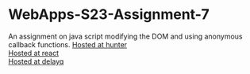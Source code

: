 # WebApps-S23-Assignment-7
An assignment on java script modifying the DOM and using anonymous callback functions.
[Hosted at hunter](https://44-563-web-apps-s23.github.io/44563-webapps-s23-assignment7-kirni13/hunter.html)
<br>
[Hosted at react](https://44-563-web-apps-s23.github.io/44563-webapps-s23-assignment7-kirni13/react.html)
<br>
[Hosted at delayq](https://44-563-web-apps-s23.github.io/44563-webapps-s23-assignment7-kirni13/delayq.html)